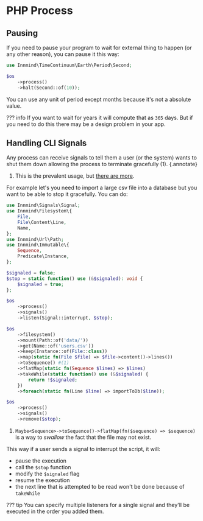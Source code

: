 # PHP Process

## Pausing

If you need to pause your program to wait for external thing to happen (or any other reason), you can pause it this way:

```php
use Innmind\TimeContinuum\Earth\Period\Second;

$os
    ->process()
    ->halt(Second::of(10));
```

You can use any unit of period except months because it's not a absolute value.

??? info
    If you want to wait for years it will compute that as `365` days. But if you need to do this there may be a design problem in your app.

## Handling CLI Signals

Any process can receive signals to tell them a user (or the system) wants to shut them down allowing the process to terminate gracefully (1).
{.annotate}

1. This is the prevalent usage, but [there are more](https://en.wikipedia.org/wiki/Signal_(IPC)).

For example let's you need to import a large csv file into a database but you want to be able to stop it gracefully. You can do:

```php hl_lines="13 15 18-21 31-33"
use Innmind\Signals\Signal;
use Innmind\Filesystem\{
    File,
    File\Content\Line,
    Name,
};
use Innmind\Url\Path;
use Innmind\Immutable\{
    Sequence,
    Predicate\Instance,
};

$signaled = false;
$stop = static function() use (&$signaled): void {
    $signaled = true;
};

$os
    ->process()
    ->signals()
    ->listen(Signal::interrupt, $stop);

$os
    ->filesystem()
    ->mount(Path::of('data/'))
    ->get(Name::of('users.csv'))
    ->keep(Instance::of(File::class))
    ->map(static fn(File $file) => $file->content()->lines())
    ->toSequence() #(1)
    ->flatMap(static fn(Sequence $lines) => $lines)
    ->takeWhile(static function() use (&$signaled) {
        return !$signaled;
    })
    ->foreach(static fn(Line $line) => importToDb($line));

$os
    ->process()
    ->signals()
    ->remove($stop);
```

1. `Maybe<Sequence>->toSequence()->flatMap(fn($sequence) => $sequence)` is a way to _swallow_ the fact that the file may not exist.

This way if a user sends a signal to interrupt the script, it will:

- pause the execution
- call the `$stop` function
- modify the `$signaled` flag
- resume the execution
- the next line that is attempted to be read won't be done because of `takeWhile`

??? tip
    You can specify multiple listeners for a single signal and they'll be executed in the order you added them.
